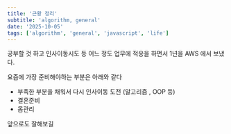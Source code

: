 ```yaml
---
title: '근황 정리'
subtitle: 'algorithm, general'
date: '2025-10-05'
tags: ['algorithm', 'general', 'javascript', 'life']
---
```


공부할 것 하고 인사이동시도 등 어느 정도 업무에 적응을 하면서 1년을 AWS 에서 보냈다.

요즘에 가장 준비해야하는 부분은 아래와 같다

- 부족한 부분을 채워서 다시 인사이동 도전 (알고리즘 , OOP 등)
- 결혼준비
- 몸관리

앞으로도 잘해보길